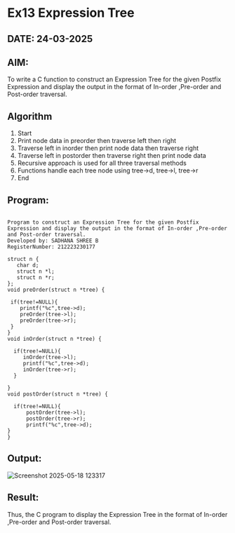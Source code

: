 # Ex13 Expression Tree
## DATE: 24-03-2025
## AIM:
To write a C function to construct an Expression Tree for the given Postfix Expression and display the output in the format of In-order ,Pre-order and Post-order traversal.

## Algorithm
1. Start
2. Print node data in preorder then traverse left then right
3. Traverse left in inorder then print node data then traverse right
4. Traverse left in postorder then traverse right then print node data
5. Recursive approach is used for all three traversal methods
6. Functions handle each tree node using tree->d, tree->l, tree->r
7. End 

## Program:
```

Program to construct an Expression Tree for the given Postfix Expression and display the output in the format of In-order ,Pre-order and Post-order traversal.
Developed by: SADHANA SHREE B
RegisterNumber: 212223230177

struct n {
   char d;
   struct n *l;
   struct n *r;
};
void preOrder(struct n *tree) {
 
 if(tree!=NULL){
    printf("%c",tree->d);
    preOrder(tree->l);
    preOrder(tree->r);
 } 
}
void inOrder(struct n *tree) {
 
  if(tree!=NULL){
     inOrder(tree->l);
     printf("%c",tree->d);
     inOrder(tree->r);
  }
   
}
void postOrder(struct n *tree) {
  
  if(tree!=NULL){
      postOrder(tree->l);
      postOrder(tree->r);
      printf("%c",tree->d);
}
}

```

## Output:

![Screenshot 2025-05-18 123317](https://github.com/user-attachments/assets/a83fe8be-9429-4fee-ad0c-801dfb0f710d)


## Result:
Thus, the C program to display the Expression Tree in the format of In-order ,Pre-order and Post-order traversal.
